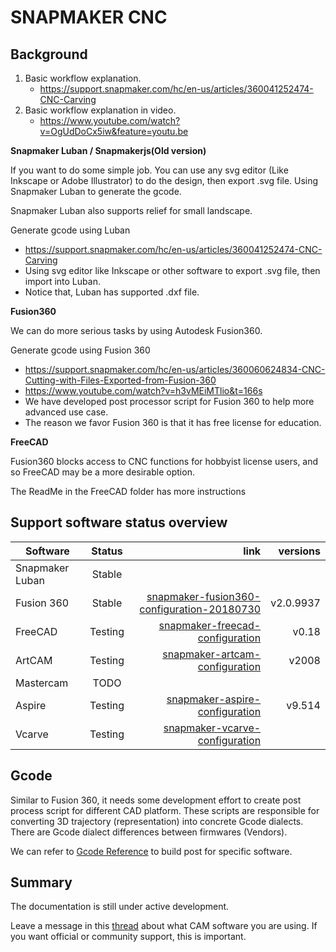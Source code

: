 # SNAPMAKER CNC

## Background

1. Basic workflow explanation. 
   * https://support.snapmaker.com/hc/en-us/articles/360041252474-CNC-Carving
2. Basic workflow explanation in video.
   * https://www.youtube.com/watch?v=OgUdDoCx5iw&feature=youtu.be



**Snapmaker Luban / Snapmakerjs(Old version)**

If you want to do some simple job. You can use any svg editor (Like Inkscape or Adobe Illustrator) to do the design, then export .svg file. Using Snapmaker Luban to generate the gcode. 

Snapmaker Luban also supports relief for small landscape. 


Generate gcode using Luban 

   * https://support.snapmaker.com/hc/en-us/articles/360041252474-CNC-Carving
   * Using svg editor like Inkscape or other software to export .svg file, then import into Luban.
   * Notice that, Luban has supported .dxf file. 


**Fusion360**

We can do more serious tasks by using Autodesk Fusion360. 

Generate gcode using Fusion 360 

   * https://support.snapmaker.com/hc/en-us/articles/360060624834-CNC-Cutting-with-Files-Exported-from-Fusion-360
   * https://www.youtube.com/watch?v=h3vMEiMTlio&t=166s
   * We have developed post processor script for Fusion 360 to help more advanced use case. 
   * The reason we favor Fusion 360 is that it has free license for education.

**FreeCAD**

Fusion360 blocks access to CNC functions for hobbyist license users, and so FreeCAD may be a more desirable option. 

The ReadMe in the FreeCAD folder has more instructions


##  Support software status overview 

| Software        | Status           |  link | versions |
| ------------- |:-------------:| -----:|-----:|
| Snapmaker Luban| Stable | | |
| Fusion 360     | Stable | [snapmaker-fusion360-configuration-20180730](https://github.com/Snapmaker/snapmaker_cnc_post_process/tree/master/snapmaker-fusion360-configuration-20180730)|v2.0.9937 |
| FreeCAD    | Testing     | [snapmaker-freecad-configuration](https://github.com/Snapmaker/snapmaker_cnc_post_process/tree/master/snapmaker-freecad-configuration) |v0.18|
| ArtCAM|Testing|[snapmaker-artcam-configuration](https://github.com/Snapmaker/snapmaker_cnc_post_process/tree/master/snapmaker-artcam-configuration)|v2008|
| Mastercam | TODO      |  ||
| Aspire |Testing |[snapmaker-aspire-configuration](https://github.com/Snapmaker/snapmaker_cnc_post_process/tree/master/snapmaker-aspire-configuration)|v9.514|
| Vcarve |Testing |[snapmaker-vcarve-configuration](https://github.com/Snapmaker/snapmaker_cnc_post_process/tree/master/snapmaker-vcarve-configuration)||



## Gcode 

Similar to Fusion 360, it needs some development effort to create post process script for different CAD platform. These scripts are responsible for converting 3D trajectory (representation) into concrete Gcode dialects.  There are Gcode dialect differences between firmwares (Vendors).

We can refer to [Gcode Reference](./gcode_reference.md) to build post for specific software. 


## Summary

The documentation is still under active development.

Leave a message in this [thread](https://forum.snapmaker.com/t/post-processor-required-for-cnc/4980/12) about what CAM software you are using. If you want official or community support, this is important. 

